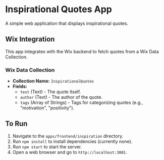 # Inspirational Quotes App

A simple web application that displays inspirational quotes.

## Wix Integration

This app integrates with the Wix backend to fetch quotes from a Wix Data Collection.

### Wix Data Collection

*   **Collection Name:** `InspirationalQuotes`
*   **Fields:**
    *   `text` (Text) - The quote itself.
    *   `author` (Text) - The author of the quote.
    *   `tags` (Array of Strings) - Tags for categorizing quotes (e.g., "motivation", "positivity").

## To Run

1.  Navigate to the `apps/frontend/inspiration` directory.
2.  Run `npm install` to install dependencies (currently none).
3.  Run `npm start` to start the server.
4.  Open a web browser and go to `http://localhost:3001`.